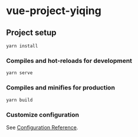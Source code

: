 # vue-project-yiqing

## Project setup
```
yarn install
```

### Compiles and hot-reloads for development
```
yarn serve
```

### Compiles and minifies for production
```
yarn build
```

### Customize configuration
See [Configuration Reference](https://cli.vuejs.org/config/).
